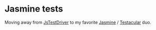 # Jasmine tests

Moving away from [JsTestDriver](http://code.google.com/p/js-test-driver/) to my favorite [Jasmine](http://pivotal.github.com/jasmine/) / [Testacular](http://vojtajina.github.com/testacular/) duo.